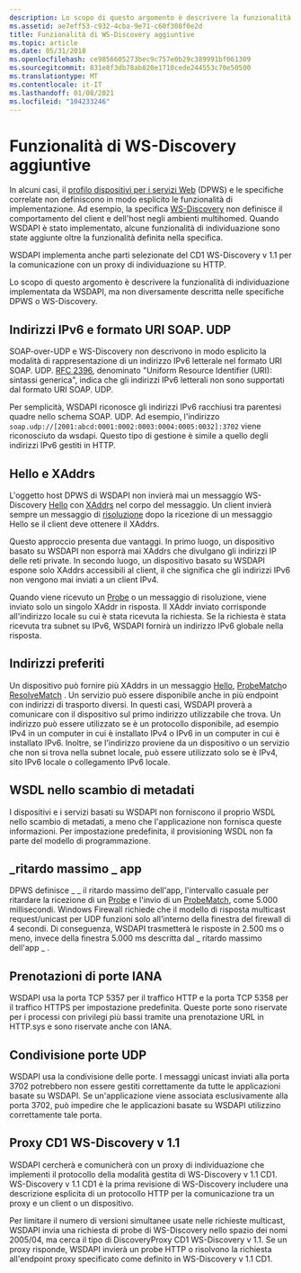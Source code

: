```yaml
---
description: Lo scopo di questo argomento è descrivere la funzionalità di individuazione implementata da WSDAPI, ma non diversamente descritta nelle specifiche DPWS o WS-Discovery.
ms.assetid: ae7eff53-c932-4cba-9e71-c60f308f0e2d
title: Funzionalità di WS-Discovery aggiuntive
ms.topic: article
ms.date: 05/31/2018
ms.openlocfilehash: ce9856605273bec9c757e0b29c389991bf061309
ms.sourcegitcommit: 831e8f3db78ab820e1710cede244553c70e50500
ms.translationtype: MT
ms.contentlocale: it-IT
ms.lasthandoff: 01/08/2021
ms.locfileid: "104233246"
---
```

# <a name="additional-ws-discovery-functionality"></a>Funzionalità di WS-Discovery aggiuntive

In alcuni casi, il [profilo dispositivi per i servizi Web](https://specs.xmlsoap.org/ws/2006/02/devprof/) (DPWS) e le specifiche correlate non definiscono in modo esplicito le funzionalità di implementazione. Ad esempio, la specifica [WS-Discovery](https://specs.xmlsoap.org/ws/2005/04/discovery/ws-discovery.pdf) non definisce il comportamento del client e dell'host negli ambienti multihomed. Quando WSDAPI è stato implementato, alcune funzionalità di individuazione sono state aggiunte oltre la funzionalità definita nella specifica.

WSDAPI implementa anche parti selezionate del CD1 WS-Discovery v 1.1 per la comunicazione con un proxy di individuazione su HTTP.

Lo scopo di questo argomento è descrivere la funzionalità di individuazione implementata da WSDAPI, ma non diversamente descritta nelle specifiche DPWS o WS-Discovery.

## <a name="ipv6-addresses-and-the-soapudp-uri-format"></a>Indirizzi IPv6 e formato URI SOAP. UDP

SOAP-over-UDP e WS-Discovery non descrivono in modo esplicito la modalità di rappresentazione di un indirizzo IPv6 letterale nel formato URI SOAP. UDP. [RFC 2396](https://www.ietf.org/rfc/rfc2396.txt), denominato "Uniform Resource Identifier (URI): sintassi generica", indica che gli indirizzi IPv6 letterali non sono supportati dal formato URI SOAP. UDP.

Per semplicità, WSDAPI riconosce gli indirizzi IPv6 racchiusi tra parentesi quadre nello schema SOAP. UDP. Ad esempio, l'indirizzo `soap.udp://[2001:abcd:0001:0002:0003:0004:0005:0032]:3702` viene riconosciuto da wsdapi. Questo tipo di gestione è simile a quello degli indirizzi IPv6 gestiti in HTTP.

## <a name="hello-and-xaddrs"></a>Hello e XAddrs

L'oggetto host DPWS di WSDAPI non invierà mai un messaggio WS-Discovery [Hello](hello-message.md) con [XAddrs](xaddr-validation-rules.md) nel corpo del messaggio. Un client invierà sempre un messaggio di [risoluzione](resolve-message.md) dopo la ricezione di un messaggio Hello se il client deve ottenere il XAddrs.

Questo approccio presenta due vantaggi. In primo luogo, un dispositivo basato su WSDAPI non esporrà mai XAddrs che divulgano gli indirizzi IP delle reti private. In secondo luogo, un dispositivo basato su WSDAPI espone solo XAddrs accessibili al client, il che significa che gli indirizzi IPv6 non vengono mai inviati a un client IPv4.

Quando viene ricevuto un [Probe](probe-message.md) o un messaggio di risoluzione, viene inviato solo un singolo XAddr in risposta. Il XAddr inviato corrisponde all'indirizzo locale su cui è stata ricevuta la richiesta. Se la richiesta è stata ricevuta tra subnet su IPv6, WSDAPI fornirà un indirizzo IPv6 globale nella risposta.

## <a name="preferred-addresses"></a>Indirizzi preferiti

Un dispositivo può fornire più XAddrs in un messaggio [Hello](hello-message.md), [ProbeMatch](probematches-message.md)o [ResolveMatch](resolvematches-message.md) . Un servizio può essere disponibile anche in più endpoint con indirizzi di trasporto diversi. In questi casi, WSDAPI proverà a comunicare con il dispositivo sul primo indirizzo utilizzabile che trova. Un indirizzo può essere utilizzato se è un protocollo disponibile, ad esempio IPv4 in un computer in cui è installato IPv4 o IPv6 in un computer in cui è installato IPv6. Inoltre, se l'indirizzo proviene da un dispositivo o un servizio che non si trova nella subnet locale, può essere utilizzato solo se è IPv4, sito IPv6 locale o collegamento IPv6 locale.

## <a name="wsdl-in-metadata-exchange"></a>WSDL nello scambio di metadati

I dispositivi e i servizi basati su WSDAPI non forniscono il proprio WSDL nello scambio di metadati, a meno che l'applicazione non fornisca queste informazioni. Per impostazione predefinita, il provisioning WSDL non fa parte del modello di programmazione.

## <a name="app_max_delay"></a>\_ritardo massimo \_ app

DPWS definisce \_ \_ il ritardo massimo dell'app, l'intervallo casuale per ritardare la ricezione di un [Probe](probe-message.md) e l'invio di un [ProbeMatch](probematches-message.md), come 5.000 millisecondi. Windows Firewall richiede che il modello di risposta multicast request/unicast per UDP funzioni solo all'interno della finestra del firewall di 4 secondi. Di conseguenza, WSDAPI trasmetterà le risposte in 2.500 ms o meno, invece della finestra 5.000 ms descritta dal \_ ritardo massimo dell'app \_ .

## <a name="iana-port-reservations"></a>Prenotazioni di porte IANA

WSDAPI usa la porta TCP 5357 per il traffico HTTP e la porta TCP 5358 per il traffico HTTPS per impostazione predefinita. Queste porte sono riservate per i processi con privilegi più bassi tramite una prenotazione URL in HTTP.sys e sono riservate anche con IANA.

## <a name="udp-port-sharing"></a>Condivisione porte UDP

WSDAPI usa la condivisione delle porte. I messaggi unicast inviati alla porta 3702 potrebbero non essere gestiti correttamente da tutte le applicazioni basate su WSDAPI. Se un'applicazione viene associata esclusivamente alla porta 3702, può impedire che le applicazioni basate su WSDAPI utilizzino correttamente tale porta.

## <a name="ws-discovery-v11-cd1-proxy"></a>Proxy CD1 WS-Discovery v 1.1

WSDAPI cercherà e comunicherà con un proxy di individuazione che implementi il protocollo della modalità gestita di WS-Discovery v 1.1 CD1. WS-Discovery v 1.1 CD1 è la prima revisione di WS-Discovery includere una descrizione esplicita di un protocollo HTTP per la comunicazione tra un proxy e un client o un dispositivo.

Per limitare il numero di versioni simultanee usate nelle richieste multicast, WSDAPI invia una richiesta di probe di WS-Discovery nello spazio dei nomi 2005/04, ma cerca il tipo di DiscoveryProxy CD1 WS-Discovery v 1.1. Se un proxy risponde, WSDAPI invierà un probe HTTP o risolvono la richiesta all'endpoint proxy specificato come definito in WS-Discovery v 1.1 CD1.

 

 



